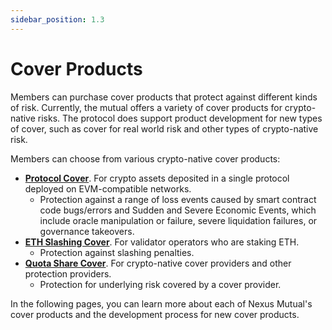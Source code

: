 ```yaml
---
sidebar_position: 1.3
---
```


# Cover Products

Members can purchase cover products that protect against different kinds of risk. Currently, the mutual offers a variety of cover products for crypto-native risks. The protocol does support product development for new types of cover, such as cover for real world risk and other types of crypto-native risk.

Members can choose from various crypto-native cover products:
* [**Protocol Cover**](/overview/cover-products/protocol-cover). For crypto assets deposited in a single protocol deployed on EVM-compatible networks.
  * Protection against a range of loss events caused by smart contract code bugs/errors and Sudden and Severe Economic Events, which include oracle manipulation or failure, severe liquidation failures, or governance takeovers.
* [**ETH Slashing Cover**](/overview/cover-products/eth-staking-cover). For validator operators who are staking ETH.
  * Protection against slashing penalties.
* [**Quota Share Cover**](/overview/cover-products/quota-share-cover). For crypto-native cover providers and other protection providers.
  * Protection for underlying risk covered by a cover provider.

In the following pages, you can learn more about each of Nexus Mutual's cover products and the development process for new cover products.
